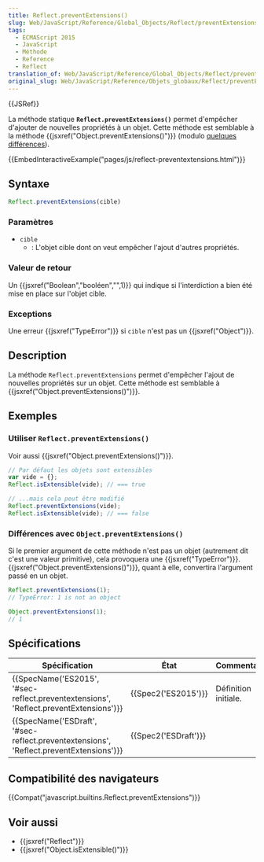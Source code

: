 ```yaml
---
title: Reflect.preventExtensions()
slug: Web/JavaScript/Reference/Global_Objects/Reflect/preventExtensions
tags:
  - ECMAScript 2015
  - JavaScript
  - Méthode
  - Reference
  - Reflect
translation_of: Web/JavaScript/Reference/Global_Objects/Reflect/preventExtensions
original_slug: Web/JavaScript/Reference/Objets_globaux/Reflect/preventExtensions
---
```

{{JSRef}}

La méthode statique **`Reflect.preventExtensions()`** permet d'empêcher d'ajouter de nouvelles propriétés à un objet. Cette méthode est semblable à la méthode {{jsxref("Object.preventExtensions()")}} (modulo [quelques différences](#diffs)).

{{EmbedInteractiveExample("pages/js/reflect-preventextensions.html")}}

## Syntaxe

```js
Reflect.preventExtensions(cible)
```

### Paramètres

- `cible`
  - : L'objet cible dont on veut empêcher l'ajout d'autres propriétés.

### Valeur de retour

Un {{jsxref("Boolean","booléen","",1)}} qui indique si l'interdiction a bien été mise en place sur l'objet cible.

### Exceptions

Une erreur {{jsxref("TypeError")}} si `cible` n'est pas un {{jsxref("Object")}}.

## Description

La méthode `Reflect.preventExtensions` permet d'empêcher l'ajout de nouvelles propriétés sur un objet. Cette méthode est semblable à {{jsxref("Object.preventExtensions()")}}.

## Exemples

### Utiliser `Reflect.preventExtensions()`

Voir aussi {{jsxref("Object.preventExtensions()")}}.

```js
// Par défaut les objets sont extensibles
var vide = {};
Reflect.isExtensible(vide); // === true

// ...mais cela peut être modifié
Reflect.preventExtensions(vide);
Reflect.isExtensible(vide); // === false
```

### Différences avec `Object.preventExtensions()`

Si le premier argument de cette méthode n'est pas un objet (autrement dit c'est une valeur primitive), cela provoquera une {{jsxref("TypeError")}}. {{jsxref("Object.preventExtensions()")}}, quant à elle, convertira l'argument passé en un objet.

```js
Reflect.preventExtensions(1);
// TypeError: 1 is not an object

Object.preventExtensions(1);
// 1
```

## Spécifications

| Spécification                                                                                                        | État                         | Commentaires         |
| -------------------------------------------------------------------------------------------------------------------- | ---------------------------- | -------------------- |
| {{SpecName('ES2015', '#sec-reflect.preventextensions', 'Reflect.preventExtensions')}}     | {{Spec2('ES2015')}}     | Définition initiale. |
| {{SpecName('ESDraft', '#sec-reflect.preventextensions', 'Reflect.preventExtensions')}} | {{Spec2('ESDraft')}} |                      |

## Compatibilité des navigateurs

{{Compat("javascript.builtins.Reflect.preventExtensions")}}

## Voir aussi

- {{jsxref("Reflect")}}
- {{jsxref("Object.isExtensible()")}}
